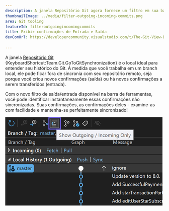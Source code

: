 ```yaml
---
description: A janela Repositório Git agora fornece um filtro em sua barra de ferramentas para mostrar apenas as confirmações de saída/entrada.
thumbnailImage: ../media/filter-outgoing-incoming-commits.png
area: Git tooling
featureId: filteroutgoingincomingcommits
title: Exibir confirmações de Entrada e Saída
devComUrl: https://developercommunity.visualstudio.com/t/The-Git-View-Branch-Outgoing-Commits-sec/10720545

---
```



A janela [Repositório Git](vscmd://Team.Git.GoToGitSynchronization) {KeyboardShortcut:Team.Git.GoToGitSynchronization} é o local ideal para entender seu histórico do Git. À medida que você trabalha em um branch local, ele pode ficar fora de sincronia com seu repositório remoto, seja porque você criou novos confirmações (saída) ou há novos confirmações a serem transferidos (entrada).

Com o novo filtro de saída/entrada disponível na barra de ferramentas, você pode identificar instantaneamente essas confirmações não sincronizadas. Suas confirmações, as confirmações deles - examine-as com facilidade e mantenha-se perfeitamente sincronizado!

![Mostrar apenas o botão da barra de ferramentas de saída/entrada](../media/filter-outgoing-incoming-commits.png)
